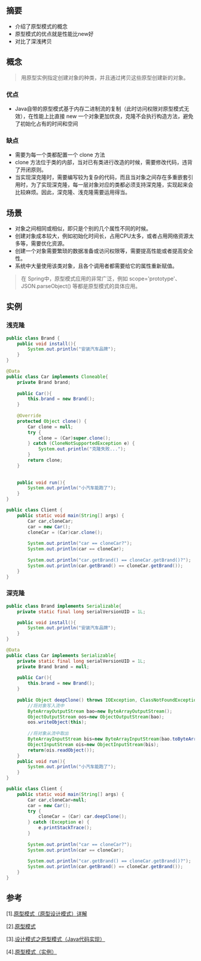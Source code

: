 ## 摘要

* 介绍了原型模式的概念
* 原型模式的优点就是性能比new好
* 对比了深浅拷贝

## 概念

> 用原型实例指定创建对象的种类，并且通过拷贝这些原型创建新的对象。 

### 优点

* Java自带的原型模式基于内存二进制流的复制（此时访问权限对原型模式无效），在性能上比直接 new 一个对象更加优良，克隆不会执行构造方法，避免了初始化占有的时间和空间 

### 缺点

* 需要为每一个类都配置一个 clone 方法
* clone 方法位于类的内部，当对已有类进行改造的时候，需要修改代码，违背了开闭原则。
* 当实现深克隆时，需要编写较为复杂的代码，而且当对象之间存在多重嵌套引用时，为了实现深克隆，每一层对象对应的类都必须支持深克隆，实现起来会比较麻烦。因此，深克隆、浅克隆需要运用得当。

## 场景

- 对象之间相同或相似，即只是个别的几个属性不同的时候。
- 创建对象成本较大，例如初始化时间长，占用CPU太多，或者占用网络资源太多等，需要优化资源。
- 创建一个对象需要繁琐的数据准备或访问权限等，需要提高性能或者提高安全性。
- 系统中大量使用该类对象，且各个调用者都需要给它的属性重新赋值。

> 在 Spring中，原型模式应用的非常广泛，例如 scope='prototype'、JSON.parseObject() 等都是原型模式的具体应用。

## 实例

### 浅克隆

```java
public class Brand {
	public void install(){
		System.out.println("安装汽车品牌");
	}
}
```

```java
@Data
public class Car implements Cloneable{
	private Brand brand;
	
	public Car(){
		this.brand = new Brand();
	}
	
	@Override
	protected Object clone() {
		Car clone = null;
		try {
			clone = (Car)super.clone();
		} catch (CloneNotSupportedException e) {
			System.out.println("克隆失败...");
		}
		return clone;
	}
	
	
	public void run(){
		System.out.println("小汽车能跑了");
	}
}

```

```java
public class Client {
	public static void main(String[] args) {
		Car car,cloneCar;
		car = new Car();
		cloneCar = (Car)car.clone();
		
		System.out.println("car == cloneCar?");
		System.out.println(car == cloneCar);
		
		System.out.println("car.getBrand() == cloneCar.getBrand()?");
		System.out.println(car.getBrand() == cloneCar.getBrand());
	}
}

```

### 深克隆

```java
public class Brand implements Serializable{
	private static final long serialVersionUID = 1L;

	public void install(){
		System.out.println("安装汽车品牌");
	}
}

```

```java
@Data
public class Car implements Serializable{
	private static final long serialVersionUID = 1L;
	private Brand brand = null;
	
	public Car(){
		this.brand = new Brand();
	}
	
	public Object deepClone() throws IOException, ClassNotFoundException{
		//将对象写入流中
		ByteArrayOutputStream bao=new ByteArrayOutputStream();
		ObjectOutputStream oos=new ObjectOutputStream(bao);
		oos.writeObject(this);
				
		//将对象从流中取出
		ByteArrayInputStream bis=new ByteArrayInputStream(bao.toByteArray());
		ObjectInputStream ois=new ObjectInputStream(bis);
		return(ois.readObject());
	}
	public void run(){
		System.out.println("小汽车能跑了");
	}
}

```

```java
public class Client {
	public static void main(String[] args) {
		Car car,cloneCar=null;
		car = new Car();
		try {
			cloneCar = (Car) car.deepClone();
		} catch (Exception e) {
			e.printStackTrace();
		}
		
		System.out.println("car == cloneCar?");
		System.out.println(car == cloneCar);
		
		System.out.println("car.getBrand() == cloneCar.getBrand()?");
		System.out.println(car.getBrand() == cloneCar.getBrand());
	}
}
```



## 参考

[1].[原型模式（原型设计模式）详解](http://c.biancheng.net/view/1343.html)

[2].[原型模式](https://www.runoob.com/design-pattern/prototype-pattern.html)

[3].[设计模式之原型模式（Java代码实现）](https://baijiahao.baidu.com/s?id=1639108556663038986&wfr=spider&for=pc)

[4].[原型模式（实例）](https://blog.csdn.net/qq_44889069/article/details/106151467)



